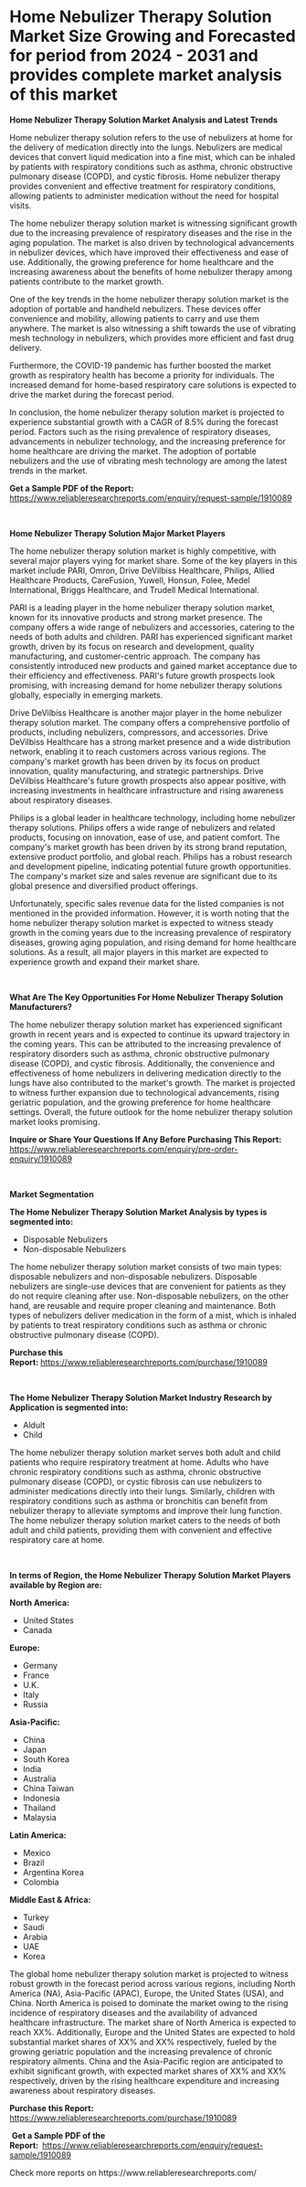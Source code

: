 <p><h1>Home Nebulizer Therapy Solution Market Size Growing and Forecasted for period from 2024 - 2031 and provides complete market analysis of this market</h1></p><p><strong>Home Nebulizer Therapy Solution Market Analysis and Latest Trends</strong></p>
<p><p>Home nebulizer therapy solution refers to the use of nebulizers at home for the delivery of medication directly into the lungs. Nebulizers are medical devices that convert liquid medication into a fine mist, which can be inhaled by patients with respiratory conditions such as asthma, chronic obstructive pulmonary disease (COPD), and cystic fibrosis. Home nebulizer therapy provides convenient and effective treatment for respiratory conditions, allowing patients to administer medication without the need for hospital visits.</p><p>The home nebulizer therapy solution market is witnessing significant growth due to the increasing prevalence of respiratory diseases and the rise in the aging population. The market is also driven by technological advancements in nebulizer devices, which have improved their effectiveness and ease of use. Additionally, the growing preference for home healthcare and the increasing awareness about the benefits of home nebulizer therapy among patients contribute to the market growth.</p><p>One of the key trends in the home nebulizer therapy solution market is the adoption of portable and handheld nebulizers. These devices offer convenience and mobility, allowing patients to carry and use them anywhere. The market is also witnessing a shift towards the use of vibrating mesh technology in nebulizers, which provides more efficient and fast drug delivery.</p><p>Furthermore, the COVID-19 pandemic has further boosted the market growth as respiratory health has become a priority for individuals. The increased demand for home-based respiratory care solutions is expected to drive the market during the forecast period.</p><p>In conclusion, the home nebulizer therapy solution market is projected to experience substantial growth with a CAGR of 8.5% during the forecast period. Factors such as the rising prevalence of respiratory diseases, advancements in nebulizer technology, and the increasing preference for home healthcare are driving the market. The adoption of portable nebulizers and the use of vibrating mesh technology are among the latest trends in the market.</p></p>
<p><strong>Get a Sample PDF of the Report:&nbsp;</strong> <a href="https://www.reliableresearchreports.com/enquiry/request-sample/1910089">https://www.reliableresearchreports.com/enquiry/request-sample/1910089</a></p>
<p>&nbsp;</p>
<p><strong>Home Nebulizer Therapy Solution Major Market Players</strong></p>
<p><p>The home nebulizer therapy solution market is highly competitive, with several major players vying for market share. Some of the key players in this market include PARI, Omron, Drive DeVilbiss Healthcare, Philips, Allied Healthcare Products, CareFusion, Yuwell, Honsun, Folee, Medel International, Briggs Healthcare, and Trudell Medical International.</p><p>PARI is a leading player in the home nebulizer therapy solution market, known for its innovative products and strong market presence. The company offers a wide range of nebulizers and accessories, catering to the needs of both adults and children. PARI has experienced significant market growth, driven by its focus on research and development, quality manufacturing, and customer-centric approach. The company has consistently introduced new products and gained market acceptance due to their efficiency and effectiveness. PARI's future growth prospects look promising, with increasing demand for home nebulizer therapy solutions globally, especially in emerging markets.</p><p>Drive DeVilbiss Healthcare is another major player in the home nebulizer therapy solution market. The company offers a comprehensive portfolio of products, including nebulizers, compressors, and accessories. Drive DeVilbiss Healthcare has a strong market presence and a wide distribution network, enabling it to reach customers across various regions. The company's market growth has been driven by its focus on product innovation, quality manufacturing, and strategic partnerships. Drive DeVilbiss Healthcare's future growth prospects also appear positive, with increasing investments in healthcare infrastructure and rising awareness about respiratory diseases.</p><p>Philips is a global leader in healthcare technology, including home nebulizer therapy solutions. Philips offers a wide range of nebulizers and related products, focusing on innovation, ease of use, and patient comfort. The company's market growth has been driven by its strong brand reputation, extensive product portfolio, and global reach. Philips has a robust research and development pipeline, indicating potential future growth opportunities. The company's market size and sales revenue are significant due to its global presence and diversified product offerings.</p><p>Unfortunately, specific sales revenue data for the listed companies is not mentioned in the provided information. However, it is worth noting that the home nebulizer therapy solution market is expected to witness steady growth in the coming years due to the increasing prevalence of respiratory diseases, growing aging population, and rising demand for home healthcare solutions. As a result, all major players in this market are expected to experience growth and expand their market share.</p></p>
<p>&nbsp;</p>
<p><strong>What Are The Key Opportunities For Home Nebulizer Therapy Solution Manufacturers?</strong></p>
<p><p>The home nebulizer therapy solution market has experienced significant growth in recent years and is expected to continue its upward trajectory in the coming years. This can be attributed to the increasing prevalence of respiratory disorders such as asthma, chronic obstructive pulmonary disease (COPD), and cystic fibrosis. Additionally, the convenience and effectiveness of home nebulizers in delivering medication directly to the lungs have also contributed to the market's growth. The market is projected to witness further expansion due to technological advancements, rising geriatric population, and the growing preference for home healthcare settings. Overall, the future outlook for the home nebulizer therapy solution market looks promising.</p></p>
<p><strong>Inquire or Share Your Questions If Any Before Purchasing This Report:</strong> <a href="https://www.reliableresearchreports.com/enquiry/pre-order-enquiry/1910089">https://www.reliableresearchreports.com/enquiry/pre-order-enquiry/1910089</a></p>
<p>&nbsp;</p>
<p><strong>Market Segmentation</strong></p>
<p><strong>The Home Nebulizer Therapy Solution Market Analysis by types is segmented into:</strong></p>
<p><ul><li>Disposable Nebulizers</li><li>Non-disposable Nebulizers</li></ul></p>
<p><p>The home nebulizer therapy solution market consists of two main types: disposable nebulizers and non-disposable nebulizers. Disposable nebulizers are single-use devices that are convenient for patients as they do not require cleaning after use. Non-disposable nebulizers, on the other hand, are reusable and require proper cleaning and maintenance. Both types of nebulizers deliver medication in the form of a mist, which is inhaled by patients to treat respiratory conditions such as asthma or chronic obstructive pulmonary disease (COPD).</p></p>
<p><strong>Purchase this Report:&nbsp;</strong><a href="https://www.reliableresearchreports.com/purchase/1910089">https://www.reliableresearchreports.com/purchase/1910089</a></p>
<p>&nbsp;</p>
<p><strong>The Home Nebulizer Therapy Solution Market Industry Research by Application is segmented into:</strong></p>
<p><ul><li>Aldult</li><li>Child</li></ul></p>
<p><p>The home nebulizer therapy solution market serves both adult and child patients who require respiratory treatment at home. Adults who have chronic respiratory conditions such as asthma, chronic obstructive pulmonary disease (COPD), or cystic fibrosis can use nebulizers to administer medications directly into their lungs. Similarly, children with respiratory conditions such as asthma or bronchitis can benefit from nebulizer therapy to alleviate symptoms and improve their lung function. The home nebulizer therapy solution market caters to the needs of both adult and child patients, providing them with convenient and effective respiratory care at home.</p></p>
<p>&nbsp;</p>
<p><strong>In terms of Region, the Home Nebulizer Therapy Solution Market Players available by Region are:</strong></p>
<p>
    <p> <strong> North America: </strong>
        <ul>
            <li>United States</li>
            <li>Canada</li>
        </ul>
        </p> 
    <p> <strong> Europe: </strong>
        <ul>
            <li>Germany</li>
            <li>France</li>
            <li>U.K.</li>
            <li>Italy</li>
            <li>Russia</li>
        </ul>
        </p> 
    <p> <strong> Asia-Pacific: </strong>
        <ul>
            <li>China</li>
            <li>Japan</li>
            <li>South Korea</li>
            <li>India</li>
            <li>Australia</li>
            <li>China Taiwan</li>
            <li>Indonesia</li>
            <li>Thailand</li>
            <li>Malaysia</li>
        </ul>
        </p> 
    <p> <strong> Latin America: </strong>
        <ul>
            <li>Mexico</li>
            <li>Brazil</li>
            <li>Argentina Korea</li>
            <li>Colombia</li>
        </ul>
        </p> 
    <p> <strong> Middle East & Africa: </strong>
        <ul>
            <li>Turkey</li>
            <li>Saudi</li>
            <li>Arabia</li>
            <li>UAE</li>
            <li>Korea</li>
        </ul>
    </p>
    </p>
<p><p>The global home nebulizer therapy solution market is projected to witness robust growth in the forecast period across various regions, including North America (NA), Asia-Pacific (APAC), Europe, the United States (USA), and China. North America is poised to dominate the market owing to the rising incidence of respiratory diseases and the availability of advanced healthcare infrastructure. The market share of North America is expected to reach XX%. Additionally, Europe and the United States are expected to hold substantial market shares of XX% and XX% respectively, fueled by the growing geriatric population and the increasing prevalence of chronic respiratory ailments. China and the Asia-Pacific region are anticipated to exhibit significant growth, with expected market shares of XX% and XX% respectively, driven by the rising healthcare expenditure and increasing awareness about respiratory diseases.</p></p>
<p><strong>Purchase this Report: </strong><a href="https://www.reliableresearchreports.com/purchase/1910089">https://www.reliableresearchreports.com/purchase/1910089</a></p>
<p>&nbsp;<strong>Get a Sample PDF of the Report:&nbsp;&nbsp;</strong><a href="https://www.reliableresearchreports.com/enquiry/request-sample/1910089">https://www.reliableresearchreports.com/enquiry/request-sample/1910089</a></p>
<p><strong></strong></p>
<p>Check more reports on https://www.reliableresearchreports.com/</p>